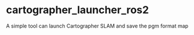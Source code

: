 # cartographer_launcher_ros2
A simple tool can launch Cartographer SLAM and save the pgm format map
